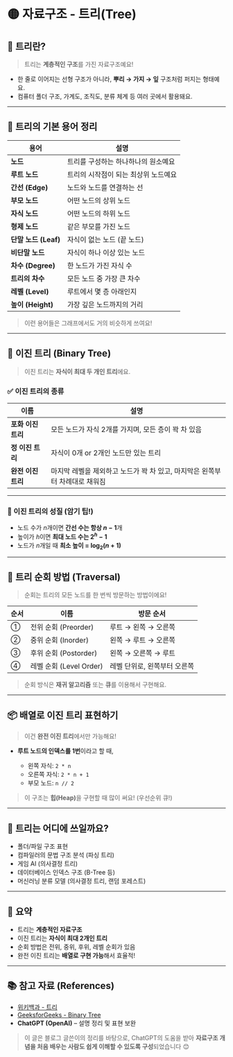 # 🟡 자료구조 - 트리(Tree)

## 🌳 트리란?

> 트리는 **계층적인 구조**를 가진 자료구조예요!

* 한 줄로 이어지는 선형 구조가 아니라, **뿌리 → 가지 → 잎** 구조처럼 퍼지는 형태예요.
* 컴퓨터 폴더 구조, 가계도, 조직도, 분류 체계 등 여러 곳에서 활용돼요.

---

## 🧩 트리의 기본 용어 정리

| 용어               | 설명                   |
| ---------------- | -------------------- |
| **노드**           | 트리를 구성하는 하나하나의 원소예요  |
| **루트 노드**        | 트리의 시작점이 되는 최상위 노드예요 |
| **간선 (Edge)**    | 노드와 노드를 연결하는 선       |
| **부모 노드**        | 어떤 노드의 상위 노드         |
| **자식 노드**        | 어떤 노드의 하위 노드         |
| **형제 노드**        | 같은 부모를 가진 노드         |
| **단말 노드 (Leaf)** | 자식이 없는 노드 (끝 노드)     |
| **비단말 노드**       | 자식이 하나 이상 있는 노드      |
| **차수 (Degree)**  | 한 노드가 가진 자식 수        |
| **트리의 차수**       | 모든 노드 중 가장 큰 차수      |
| **레벨 (Level)**   | 루트에서 몇 층 아래인지        |
| **높이 (Height)**  | 가장 깊은 노드까지의 거리       |

> 이런 용어들은 그래프에서도 거의 비슷하게 쓰여요!

---

## 🌲 이진 트리 (Binary Tree)

> 이진 트리는 **자식이 최대 두 개인 트리**에요.

### ✅ 이진 트리의 종류

| 이름           | 설명                                          |
| ------------ | ------------------------------------------- |
| **포화 이진 트리** | 모든 노드가 자식 2개를 가지며, 모든 층이 꽉 차 있음             |
| **정 이진 트리**  | 자식이 0개 or 2개인 노드만 있는 트리                     |
| **완전 이진 트리** | 마지막 레벨을 제외하고 노드가 꽉 차 있고, 마지막은 왼쪽부터 차례대로 채워짐 |

---

### 🧠 이진 트리의 성질 (암기 팁!)

* 노드 수가 $n$개이면 <b>간선 수는 항상 $n - 1$</b>개
* 높이가 $h$이면 <b>최대 노드 수는 $2^h - 1$</b>
* 노드가 $n$개일 때 <b>최소 높이 = $\log_2(n+1)$</b>

---

## 🔁 트리 순회 방법 (Traversal)

> 순회는 트리의 모든 노드를 한 번씩 방문하는 방법이에요!

| 순서 | 이름                  | 방문 순서            |
| -- | ------------------- | ---------------- |
| ①  | 전위 순회 (Preorder)    | 루트 → 왼쪽 → 오른쪽    |
| ②  | 중위 순회 (Inorder)     | 왼쪽 → 루트 → 오른쪽    |
| ③  | 후위 순회 (Postorder)   | 왼쪽 → 오른쪽 → 루트    |
| ④  | 레벨 순회 (Level Order) | 레벨 단위로, 왼쪽부터 오른쪽 |

> 순회 방식은 **재귀 알고리즘** 또는 **큐**를 이용해서 구현해요.

---

## 📦 배열로 이진 트리 표현하기

> 이건 **완전 이진 트리**에서만 가능해요!

* **루트 노드의 인덱스를 1번**이라고 할 때,

  * 왼쪽 자식: `2 * n`
  * 오른쪽 자식: `2 * n + 1`
  * 부모 노드: `n // 2`

> 이 구조는 <b>힙(Heap)</b>을 구현할 때 많이 써요! (우선순위 큐!)

---

## 📌 트리는 어디에 쓰일까요?

- 폴더/파일 구조 표현
- 컴파일러의 문법 구조 분석 (파싱 트리)
- 게임 AI (의사결정 트리)
- 데이터베이스 인덱스 구조 (B-Tree 등)
- 머신러닝 분류 모델 (의사결정 트리, 랜덤 포레스트)

---

## 🧾 요약

* 트리는 **계층적인 자료구조**
* 이진 트리는 **자식이 최대 2개인 트리**
* 순회 방법은 전위, 중위, 후위, 레벨 순회가 있음
* 완전 이진 트리는 **배열로 구현 가능**해서 효율적!

---

## 📚 참고 자료 (References)

* [위키백과 - 트리](https://ko.wikipedia.org/wiki/%ED%8A%B8%EB%A6%AC_%28%EC%A0%95%EB%B3%B4_%EA%B5%AC%EC%A1%B0%29)
* [GeeksforGeeks - Binary Tree](https://www.geeksforgeeks.org/binary-tree-data-structure/)
* **ChatGPT (OpenAI)** – 설명 정리 및 표현 보완

> 이 글은 블로그 글쓴이의 정리를 바탕으로, ChatGPT의 도움을 받아
> **자료구조 개념을 처음 배우는 사람도 쉽게 이해할 수 있도록 구성**되었습니다 😊
